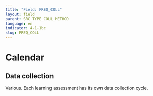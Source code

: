 ```yaml
---
title: "Field: FREQ_COLL"
layout: field
parent: SRC_TYPE_COLL_METHOD
language: en
indicator: 4-1-1bc
slug: FREQ_COLL
---
```

# Calendar

## Data collection

Various. Each learning assessment has its own data collection cycle.
